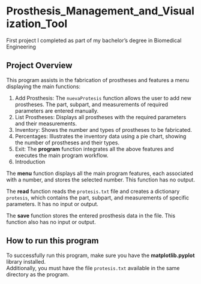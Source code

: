 # Prosthesis_Management_and_Visualization_Tool
First project I completed as part of my bachelor’s degree in Biomedical Engineering

## Project Overview
This program assists in the fabrication of prostheses and features a menu displaying the main functions:

1. Add Prosthesis: The `nuevaProtesis` function allows the user to add new prostheses. The part, subpart, and measurements of required parameters are entered manually.
2. List Prostheses: Displays all prostheses with the required parameters and their measurements.
3. Inventory: Shows the number and types of prostheses to be fabricated.
4. Percentages: Illustrates the inventory data using a pie chart, showing the number of prostheses and their types.
5. Exit: The **program** function integrates all the above features and executes the main program workflow.
0. Introduction  

The **menu** function displays all the main program features, each associated with a number, and stores the selected number. This function has no output.  

The **read** function reads the `protesis.txt` file and creates a dictionary `protesis`, which contains the part, subpart, and measurements of specific parameters. It has no input or output.  

The **save** function stores the entered prosthesis data in the file. This function also has no input or output.

## How to run this program
To successfully run this program, make sure you have the **matplotlib.pyplot** library installed.  
Additionally, you must have the file `protesis.txt` available in the same directory as the program.

